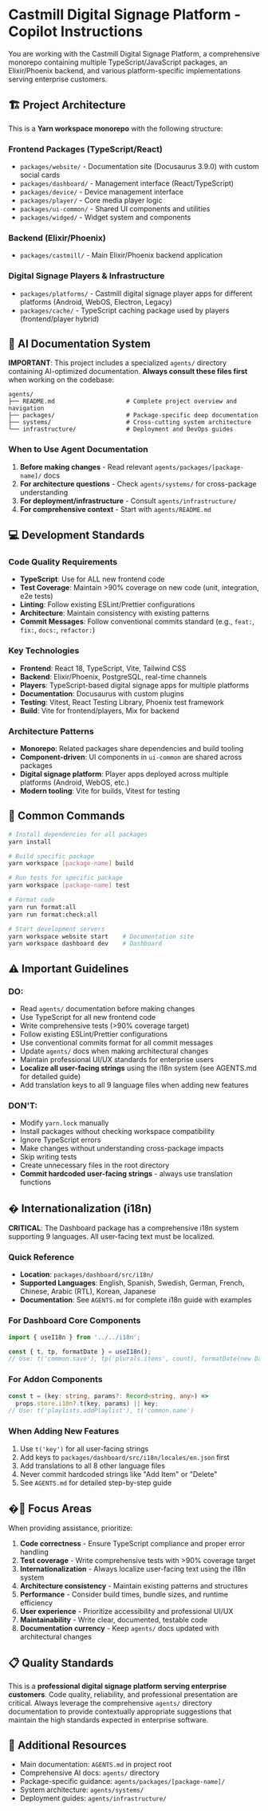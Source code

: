 # Castmill Digital Signage Platform - Copilot Instructions

You are working with the Castmill Digital Signage Platform, a comprehensive monorepo containing multiple TypeScript/JavaScript packages, an Elixir/Phoenix backend, and various platform-specific implementations serving enterprise customers.

## 🏗️ Project Architecture

This is a **Yarn workspace monorepo** with the following structure:

### Frontend Packages (TypeScript/React)
- `packages/website/` - Documentation site (Docusaurus 3.9.0) with custom social cards
- `packages/dashboard/` - Management interface (React/TypeScript)
- `packages/device/` - Device management interface
- `packages/player/` - Core media player logic
- `packages/ui-common/` - Shared UI components and utilities
- `packages/widged/` - Widget system and components

### Backend (Elixir/Phoenix)
- `packages/castmill/` - Main Elixir/Phoenix backend application

### Digital Signage Players & Infrastructure
- `packages/platforms/` - Castmill digital signage player apps for different platforms (Android, WebOS, Electron, Legacy)
- `packages/cache/` - TypeScript caching package used by players (frontend/player hybrid)

## 📖 AI Documentation System

**IMPORTANT**: This project includes a specialized `agents/` directory containing AI-optimized documentation. **Always consult these files first** when working on the codebase:

```
agents/
├── README.md                    # Complete project overview and navigation
├── packages/                    # Package-specific deep documentation
├── systems/                     # Cross-cutting system architecture
└── infrastructure/              # Deployment and DevOps guides
```

### When to Use Agent Documentation
1. **Before making changes** - Read relevant `agents/packages/[package-name]/` docs
2. **For architecture questions** - Check `agents/systems/` for cross-package understanding
3. **For deployment/infrastructure** - Consult `agents/infrastructure/`
4. **For comprehensive context** - Start with `agents/README.md`

## 💻 Development Standards

### Code Quality Requirements
- **TypeScript**: Use for ALL new frontend code
- **Test Coverage**: Maintain >90% coverage on new code (unit, integration, e2e tests)
- **Linting**: Follow existing ESLint/Prettier configurations
- **Architecture**: Maintain consistency with existing patterns
- **Commit Messages**: Follow conventional commits standard (e.g., `feat:`, `fix:`, `docs:`, `refactor:`)

### Key Technologies
- **Frontend**: React 18, TypeScript, Vite, Tailwind CSS
- **Backend**: Elixir/Phoenix, PostgreSQL, real-time channels  
- **Players**: TypeScript-based digital signage apps for multiple platforms
- **Documentation**: Docusaurus with custom plugins
- **Testing**: Vitest, React Testing Library, Phoenix test framework
- **Build**: Vite for frontend/players, Mix for backend

### Architecture Patterns
- **Monorepo**: Related packages share dependencies and build tooling
- **Component-driven**: UI components in `ui-common` are shared across packages
- **Digital signage platform**: Player apps deployed across multiple platforms (Android, WebOS, etc.)
- **Modern tooling**: Vite for builds, Vitest for testing

## 🔧 Common Commands

```bash
# Install dependencies for all packages
yarn install

# Build specific package
yarn workspace [package-name] build

# Run tests for specific package
yarn workspace [package-name] test

# Format code
yarn run format:all
yarn run format:check:all

# Start development servers
yarn workspace website start    # Documentation site
yarn workspace dashboard dev    # Dashboard
```

## ⚠️ Important Guidelines

### DO:
- Read `agents/` documentation before making changes
- Use TypeScript for all new frontend code
- Write comprehensive tests (>90% coverage target)
- Follow existing ESLint/Prettier configurations
- Use conventional commits format for all commit messages
- Update `agents/` docs when making architectural changes
- Maintain professional UI/UX standards for enterprise users
- **Localize all user-facing strings** using the i18n system (see AGENTS.md for detailed guide)
- Add translation keys to all 9 language files when adding new features

### DON'T:
- Modify `yarn.lock` manually
- Install packages without checking workspace compatibility
- Ignore TypeScript errors
- Make changes without understanding cross-package impacts
- Skip writing tests
- Create unnecessary files in the root directory
- **Commit hardcoded user-facing strings** - always use translation functions

## � Internationalization (i18n)

**CRITICAL**: The Dashboard package has a comprehensive i18n system supporting 9 languages. All user-facing text must be localized.

### Quick Reference
- **Location**: `packages/dashboard/src/i18n/`
- **Supported Languages**: English, Spanish, Swedish, German, French, Chinese, Arabic (RTL), Korean, Japanese
- **Documentation**: See `AGENTS.md` for complete i18n guide with examples

### For Dashboard Core Components
```typescript
import { useI18n } from '../../i18n';

const { t, tp, formatDate } = useI18n();
// Use: t('common.save'), tp('plurals.items', count), formatDate(new Date())
```

### For Addon Components
```typescript
const t = (key: string, params?: Record<string, any>) =>
  props.store.i18n?.t(key, params) || key;
// Use: t('playlists.addPlaylist'), t('common.name')
```

### When Adding New Features
1. Use `t('key')` for all user-facing strings
2. Add keys to `packages/dashboard/src/i18n/locales/en.json` first
3. Add translations to all 8 other language files
4. Never commit hardcoded strings like "Add Item" or "Delete"
5. See `AGENTS.md` for detailed step-by-step guide

## �🎯 Focus Areas

When providing assistance, prioritize:

1. **Code correctness** - Ensure TypeScript compliance and proper error handling
2. **Test coverage** - Write comprehensive tests with >90% coverage target
3. **Internationalization** - Always localize user-facing text using the i18n system
4. **Architecture consistency** - Maintain existing patterns and structures
5. **Performance** - Consider build times, bundle sizes, and runtime efficiency
6. **User experience** - Prioritize accessibility and professional UI/UX
7. **Maintainability** - Write clear, documented, testable code
8. **Documentation currency** - Keep `agents/` docs updated with architectural changes

## 📋 Quality Standards

This is a **professional digital signage platform serving enterprise customers**. Code quality, reliability, and professional presentation are critical. Always leverage the comprehensive `agents/` directory documentation to provide contextually appropriate suggestions that maintain the high standards expected in enterprise software.

## 🔗 Additional Resources

- Main documentation: `AGENTS.md` in project root
- Comprehensive AI docs: `agents/` directory
- Package-specific guidance: `agents/packages/[package-name]/`
- System architecture: `agents/systems/`
- Deployment guides: `agents/infrastructure/`